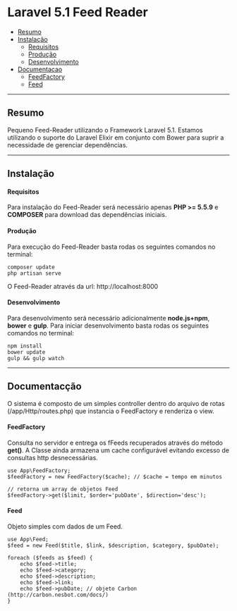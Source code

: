 # Laravel 5.1 Feed Reader

- [Resumo](#resumo)
- [Instalação](#instalacao)
	- [Requisitos](#instalacao-requisitos)
	- [Produção](#instalacao-producao)
	- [Desenvolvimento](#instalacao-desenvolvimento)
- [Documentacao](#documentacao)
	- [FeedFactory](#documentacao-feedfactory)
	- [Feed](#documentacao-feed)

----------
<a name='resumo'></a>
## Resumo
Pequeno Feed-Reader utilizando o Framework Laravel 5.1. Estamos utilizando o suporte do Laravel Elixir em conjunto com Bower para suprir a necessidade de gerenciar dependências.

----------
<a name='instalacao'></a>
## Instalação

<a name='instalacao-requisitos'></a>
#### Requisitos
Para instalação do Feed-Reader será necessário apenas **PHP >= 5.5.9** e **COMPOSER** para download das dependências iniciais.

<a name='instalacao-requisitos'></a>
#### Produção
Para execução do Feed-Reader basta rodas os seguintes comandos no terminal:

    composer update
    php artisan serve

O Feed-Reader através da url: http://localhost:8000

<a name='instalacao-desenvolvimento'></a>
#### Desenvolvimento
Para desenvolvimento será necessário adicionalmente **node.js+npm**, **bower** e **gulp**.
Para iniciar desenvolvimento basta rodas os seguintes comandos no terminal:

    npm install
    bower update
    gulp && gulp watch

----------
<a name='documentacao'></a>
## Documentacção
O sistema é composto de um simples controller dentro do arquivo de rotas (/app/Http/routes.php) que instancia o FeedFactory e renderiza o view.

<a name='documentacao-feedfactory'></a>
#### FeedFactory
Consulta no servidor e entrega os fFeeds recuperados através do método **get()**. A Classe ainda armazena um cache configurável evitando excesso de consultas http desnecessárias.

    use App\FeedFactory;
    $feedFactory = new FeedFactory($cache); // $cache = tempo em minutos
    
    // retorna um array de objetos Feed
    $feedFactory->get($limit, $order='pubDate', $direction='desc');
    

<a name='documentacao-feed'></a>
#### Feed
Objeto simples com dados de um Feed.

    use App\Feed;
    $feed = new Feed($title, $link, $description, $category, $pubDate);

    foreach ($feeds as $feed) {
	    echo $feed->title;
	    echo $feed->category;
	    echo $feed->description;
	    echo $feed->link;
	    echo $feed->pubDate; // objeto Carbon (http://carbon.nesbot.com/docs/)
    }


